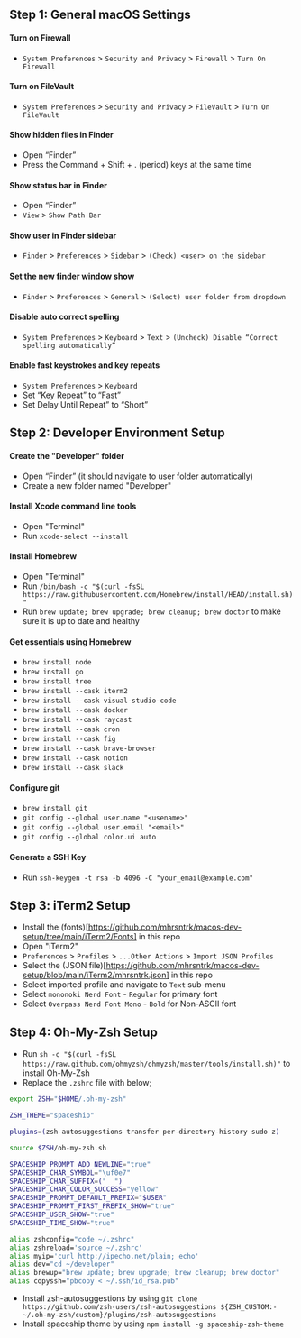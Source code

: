 ## Step 1: General macOS Settings

#### Turn on Firewall
- `System Preferences` > `Security and Privacy` > `Firewall` > `Turn On Firewall`

#### Turn on FileVault
- `System Preferences` > `Security and Privacy` > `FileVault` > `Turn On FileVault`

#### Show hidden files in Finder
- Open “Finder”
- Press the Command + Shift + . (period) keys at the same time

#### Show status bar in Finder
- Open “Finder”
- `View` > `Show Path Bar`

#### Show user in Finder sidebar
- `Finder` > `Preferences` > `Sidebar` > `(Check) <user> on the sidebar`

#### Set the new finder window show
- `Finder` > `Preferences` > `General` > `(Select) user folder from dropdown`

#### Disable auto correct spelling
- `System Preferences` > `Keyboard` > `Text` > `(Uncheck) Disable “Correct spelling automatically”`

#### Enable fast keystrokes and key repeats
- `System Preferences` > `Keyboard`
- Set “Key Repeat” to “Fast”
- Set Delay Until Repeat” to “Short”

## Step 2: Developer Environment Setup

#### Create the "Developer" folder
- Open “Finder” (it should navigate to user folder automatically)
- Create a new folder named "Developer"

#### Install Xcode command line tools
- Open "Terminal" 
- Run `xcode-select --install`

#### Install Homebrew
- Open "Terminal" 
- Run `/bin/bash -c "$(curl -fsSL https://raw.githubusercontent.com/Homebrew/install/HEAD/install.sh)"`
- Run `brew update; brew upgrade; brew cleanup; brew doctor` to make sure it is up to date and healthy

#### Get essentials using Homebrew
- `brew install node`
- `brew install go`
- `brew install tree`
- `brew install --cask iterm2`
- `brew install --cask visual-studio-code`
- `brew install --cask docker`
- `brew install --cask raycast`
- `brew install --cask cron`
- `brew install --cask fig`
- `brew install --cask brave-browser`
- `brew install --cask notion`
- `brew install --cask slack`

#### Configure git
- `brew install git`
- `git config --global user.name "<usename>"`
- `git config --global user.email "<email>"`
- `git config --global color.ui auto`

#### Generate a SSH Key
- Run `ssh-keygen -t rsa -b 4096 -C "your_email@example.com"`

## Step 3: iTerm2 Setup
- Install the (fonts)[https://github.com/mhrsntrk/macos-dev-setup/tree/main/iTerm2/Fonts] in this repo
- Open "iTerm2" 
- `Preferences` > `Profiles` > `...Other Actions` > `Import JSON Profiles`
- Select the (JSON file)[https://github.com/mhrsntrk/macos-dev-setup/blob/main/iTerm2/mhrsntrk.json] in this repo
- Select imported profile and navigate to `Text` sub-menu
- Select `mononoki Nerd Font` - `Regular` for primary font
- Select `Overpass Nerd Font Mono` - `Bold` for Non-ASCII font

## Step 4: Oh-My-Zsh Setup
- Run `sh -c "$(curl -fsSL https://raw.github.com/ohmyzsh/ohmyzsh/master/tools/install.sh)"` to install Oh-My-Zsh
- Replace the `.zshrc` file with below;

```bash
export ZSH="$HOME/.oh-my-zsh"

ZSH_THEME="spaceship"

plugins=(zsh-autosuggestions transfer per-directory-history sudo z)

source $ZSH/oh-my-zsh.sh

SPACESHIP_PROMPT_ADD_NEWLINE="true"
SPACESHIP_CHAR_SYMBOL="\uf0e7"
SPACESHIP_CHAR_SUFFIX=("  ")
SPACESHIP_CHAR_COLOR_SUCCESS="yellow"
SPACESHIP_PROMPT_DEFAULT_PREFIX="$USER"
SPACESHIP_PROMPT_FIRST_PREFIX_SHOW="true"
SPACESHIP_USER_SHOW="true"
SPACESHIP_TIME_SHOW="true"

alias zshconfig="code ~/.zshrc"
alias zshreload='source ~/.zshrc'
alias myip='curl http://ipecho.net/plain; echo'
alias dev="cd ~/developer"
alias brewup="brew update; brew upgrade; brew cleanup; brew doctor"
alias copyssh="pbcopy < ~/.ssh/id_rsa.pub"
```

- Install zsh-autosuggestions by using `git clone https://github.com/zsh-users/zsh-autosuggestions ${ZSH_CUSTOM:-~/.oh-my-zsh/custom}/plugins/zsh-autosuggestions`
- Install spaceship theme by using `npm install -g spaceship-zsh-theme`

